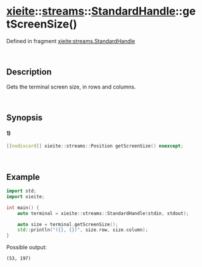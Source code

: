 # [xieite](../../../../../xieite.md)\:\:[streams](../../../../../streams.md)\:\:[StandardHandle](../../../standard_handle.md)\:\:getScreenSize\(\)
Defined in fragment [xieite:streams.StandardHandle](../../../../../../src/streams/standard_handle.cpp)

&nbsp;

## Description
Gets the terminal screen size, in rows and columns.

&nbsp;

## Synopsis
#### 1)
```cpp
[[nodiscard]] xieite::streams::Position getScreenSize() noexcept;
```

&nbsp;

## Example
```cpp
import std;
import xieite;

int main() {
    auto terminal = xieite::streams::StandardHandle(stdin, stdout);

    auto size = terminal.getScreenSize();
    std::println("({}, {})", size.row, size.column);
}
```
Possible output:
```
(53, 197)
```
